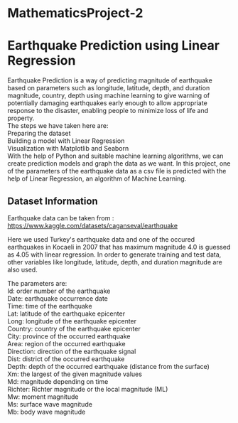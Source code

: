 # MathematicsProject-2<br />
# Earthquake Prediction using Linear Regression<br />
Earthquake Prediction is a way of predicting magnitude of earthquake based on parameters such as longitude, latitude, depth, and duration magnitude, country, depth using machine learning to give warning of potentially damaging earthquakes early enough to allow appropriate response to the disaster, enabling people to minimize loss of life and property.<br />
The steps we have taken here are:<br />
     Preparing the dataset<br />
     Building a model with Linear Regression<br />
     Visualization with Matplotlib and Seaborn<br />
With the help of Python and suitable machine learning algorithms, we can create prediction models and graph the data as we want. In this project, one of the parameters of the earthquake data as a csv file is predicted with the help of Linear Regression, an algorithm of Machine Learning.<br />
## Dataset Information<br />
Earthquake data can be taken from :<br />
https://www.kaggle.com/datasets/caganseval/earthquake <br />

Here we used Turkey's earthquake data and one of the occured earthquakes in Kocaeli in 2007 that has maximum magnitude 4.0 is guessed as 4.05 with linear regression. In order to generate training and test data, other variables like longitude, latitude, depth, and duration magnitude are also used.<br />

The parameters are:<br />
Id: order number of the earthquake<br />
Date: earthquake occurrence date<br />
Time: time of the earthquake<br />
Lat: latitude of the earthquake epicenter<br />
Long: longitude of the earthquake epicenter<br />
Country: country of the earthquake epicenter<br />
City: province of the occurred earthquake<br />
Area: region of the occurred earthquake<br />
Direction: direction of the earthquake signal<br />
Dist: district of the occurred earthquake<br />
Depth: depth of the occurred earthquake (distance from the surface)<br />
Xm: the largest of the given magnitude values<br />
Md: magnitude depending on time<br />
Richter: Richter magnitude or the local magnitude (ML)<br />
Mw: moment magnitude<br />
Ms: surface wave magnitude<br />
Mb: body wave magnitude<br />

